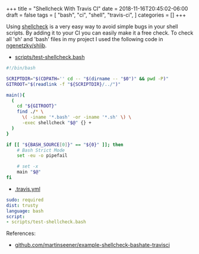 +++
title = "Shellcheck With Travis CI"
date = 2018-11-16T20:45:02-06:00
draft = false
tags = [
  "bash",
  "ci",
  "shell",
  "travis-ci",
]
categories = []
+++

Using [shellcheck](https://github.com/koalaman/shellcheck) is a very easy way
to avoid simple bugs in your shell scripts. By adding it to your CI you can
easily make it a free check.  To check all 'sh' and 'bash' files in my project
I used the following code in
[ngenetzky/shlib](https://github.com/NGenetzky/shlib).

<!--more-->

- [scripts/test-shellcheck.bash](https://github.com/NGenetzky/shlib/blob/5843f1b2cc4e76cd22ce9c79e4382b1f6db18e45/scripts/test-shellcheck.bash)

```bash
#!/bin/bash

SCRIPTDIR="$(CDPATH='' cd -- "$(dirname -- "$0")" && pwd -P)"
GITROOT="$(readlink -f "${SCRIPTDIR}/../")"

main(){
  (
    cd "${GITROOT}"
    find ./* \
      \( -iname '*.bash' -or -iname '*.sh' \) \
      -exec shellcheck "$@" {} +
  )
}

if [[ "${BASH_SOURCE[0]}" == "${0}" ]]; then
    # Bash Strict Mode
    set -eu -o pipefail

    # set -x
    main "$@"
fi
```

- [.travis.yml](https://github.com/NGenetzky/shlib/blob/ab92c00f75041620bc19d0cf930c67d9049925be/.travis.yml)

```yaml
sudo: required
dist: trusty
language: bash
script:
- scripts/test-shellcheck.bash
```

References:

- [github.com/martinseener/example-shellcheck-bashate-travisci](https://github.com/martinseener/example-shellcheck-bashate-travisci)
